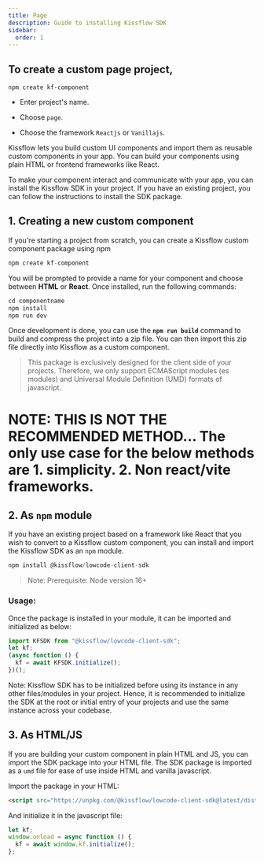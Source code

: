 ```yaml
---
title: Page
description: Guide to installing Kissflow SDK
sidebar:
  order: 1 
---
```



## To create a custom page project,

```base
npm create kf-component
```

- Enter project's name.

- Choose `page`.

- Choose the framework `Reactjs` or `Vanillajs`.

Kissflow lets you build custom UI components and import them as reusable custom components in your app. You can build your components using plain HTML or frontend frameworks like React.

To make your component interact and communicate with your app, you can install the Kissflow SDK in your project. If you have an existing project, you can follow the instructions to install the SDK package.

## 1. Creating a new custom component

If you're starting a project from scratch, you can create a Kissflow custom component package using npm

```js
npm create kf-component
```

You will be prompted to provide a name for your component and choose between **HTML** or **React**. Once installed, run the following commands:

```js
cd componentname
npm install
npm run dev
```

Once development is done, you can use the **`npm run build`** command to build and compress the project into a zip file. You can then import this zip file directly into Kissflow as a custom component.

> This package is exclusively designed for the client side of your projects. Therefore, we only support ECMAScript modules (es modules) and Universal Module Definition (UMD) formats of javascript.


# NOTE: THIS IS NOT THE RECOMMENDED METHOD... The only use case for the below methods are 1. simplicity. 2. Non react/vite frameworks.

## 2. As `npm` module

If you have an existing project based on a framework like React that you wish to convert to a Kissflow custom component, you can install and import the Kissflow SDK as an `npm` module.

```js
npm install @kissflow/lowcode-client-sdk
```

> Note: Prerequisite: Node version 16+

### Usage:

Once the package is installed in your module, it can be imported and initialized as below:

```js
import KFSDK from "@kissflow/lowcode-client-sdk";
let kf;
(async function () {
  kf = await KFSDK.initialize();
})();
```

Note: Kissflow SDK has to be initialized before using its instance in any other files/modules in your project. Hence, it is recommended to initialize the SDK at the root or initial entry of your projects and use the same instance across your codebase.

## 3. As HTML/JS

If you are building your custom component in plain HTML and JS, you can import the SDK package into your HTML file.
The SDK package is imported as a `umd` file for ease of use inside HTML and vanilla javascript.

Import the package in your HTML:

```html
<script src="https://unpkg.com/@kissflow/lowcode-client-sdk@latest/dist/kfsdk.umd.js"></script>
```

And initialize it in the javascript file:

```js
let kf;
window.onload = async function () {
  kf = await window.kf.initialize();
};
```
